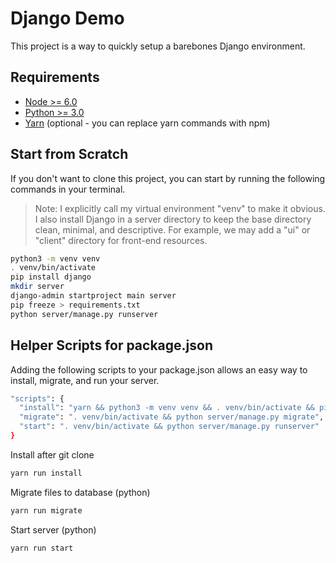 # Django Demo

This project is a way to quickly setup a barebones Django environment.

## Requirements

- [Node >= 6.0](https://nodejs.org)
- [Python >= 3.0](https://www.python.org)
- [Yarn](https://yarnpkg.com) (optional - you can replace yarn commands with npm)

## Start from Scratch

If you don't want to clone this project, you can start by running the following commands in your terminal.

> Note: I explicitly call my virtual environment "venv" to make it obvious. I also install Django in a server directory to keep the base directory clean, minimal, and descriptive. For example, we may add a "ui" or "client" directory for front-end resources.

```bash
python3 -m venv venv
. venv/bin/activate
pip install django
mkdir server
django-admin startproject main server
pip freeze > requirements.txt
python server/manage.py runserver
```

## Helper Scripts for package.json

Adding the following scripts to your package.json allows an easy way to install, migrate, and run your server.

```bash
"scripts": {
  "install": "yarn && python3 -m venv venv && . venv/bin/activate && pip install -r requirements.txt && exit",
  "migrate": ". venv/bin/activate && python server/manage.py migrate",
  "start": ". venv/bin/activate && python server/manage.py runserver"
}
```

Install after git clone

```bash
yarn run install
```

Migrate files to database (python)

```bash
yarn run migrate
```

Start server (python)

```bash
yarn run start
```